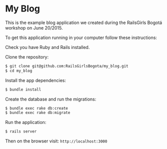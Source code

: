 # My Blog

This is the example blog application we created during the RailsGirls Bogotá
workshop on June 20/2015.

To get this application running in your computer follow these instructions:

Check you have Ruby and Rails installed.

Clone the repository:
```bash
$ git clone git@github.com:RailsGirlsBogota/my_blog.git
$ cd my_blog
```

Install the app dependencies:
```bash
$ bundle install
```

Create the database and run the migrations:
```bash
$ bundle exec rake db:create
$ bundle exec rake db:migrate
```

Run the application:
```bash
$ rails server
```

Then on the browser visit: `http://localhost:3000`
